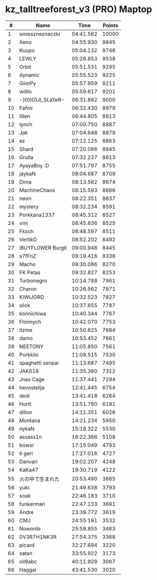 # kz_talltreeforest_v3 (PRO) Maptop

|  # | Name | Time | Points |
|-------------- | -------------- | -------------- | -------------- | 
| 1 | smieszneznaczki | 04:41.562 | 10000 | 
| 2 | Xeno | 04:55.930 | 9845 | 
| 3 | Kuupo | 05:04.132 | 9746 | 
| 4 | LEWLY | 05:28.853 | 9538 | 
| 5 | Orbit | 05:51.531 | 9295 | 
| 6 | dynamic | 05:55.523 | 9225 | 
| 7 | GiimPy | 05:57.959 | 9211 | 
| 8 | wilito | 05:59.617 | 9201 | 
| 9 | -}{0}{0JI_SLaYeR- | 06:31.882 | 9000 | 
| 10 | Fafnir | 06:32.430 | 8979 | 
| 11 | lillen | 06:44.805 | 8913 | 
| 12 | lynch | 07:00.750 | 8887 | 
| 13 | Jak | 07:04.648 | 8879 | 
| 14 | ez | 07:12.125 | 8863 | 
| 15 | Shard | 07:20.086 | 8845 | 
| 16 | Grulla | 07:32.237 | 8813 | 
| 17 | AyayaBoy :D | 07:51.797 | 8755 | 
| 18 | jaykaN | 08:04.687 | 8709 | 
| 19 | Dima | 08:13.562 | 8674 | 
| 20 | MachineChaos | 08:15.593 | 8666 | 
| 21 | neon | 08:22.351 | 8637 | 
| 22 | mystery | 08:32.234 | 8591 | 
| 23 | Porkkana1337 | 08:45.312 | 8527 | 
| 24 | vmi | 08:45.836 | 8525 | 
| 25 | Fksch | 08:48.597 | 8511 | 
| 26 | VertikO | 08:52.202 | 8492 | 
| 27 | iBUYFL0WER Burgit | 09:00.948 | 8445 | 
| 28 | s7fFnZ | 09:19.416 | 8336 | 
| 29 | Macho | 09:30.086 | 8270 | 
| 30 | FK Petas | 09:32.827 | 8253 | 
| 31 | Turbonegro | 10:14.788 | 7961 | 
| 32 | Charon | 10:26.562 | 7871 | 
| 33 | KIWIJORD | 10:32.523 | 7827 | 
| 34 | slick | 10:37.655 | 7787 | 
| 35 | konnichiwa | 10:40.344 | 7767 | 
| 36 | Flonnych | 10:42.070 | 7753 | 
| 37 | itzme | 10:50.625 | 7684 | 
| 38 | damo | 10:53.452 | 7661 | 
| 39 | NEETONY | 11:05.850 | 7561 | 
| 40 | Purkkilo | 11:09.515 | 7530 | 
| 41 | spaghetti senpai | 11:13.687 | 7495 | 
| 42 | JAK619 | 11:35.360 | 7312 | 
| 43 | Jnas Cage | 11:37.441 | 7294 | 
| 44 | hevostelija | 12:41.445 | 6754 | 
| 45 | dedi | 13:41.418 | 6264 | 
| 46 | Hortt | 13:51.780 | 6181 | 
| 47 | dillon | 14:11.351 | 6026 | 
| 48 | Montana | 14:21.234 | 5950 | 
| 49 | nykaN | 15:18.322 | 5530 | 
| 50 | assass1n | 16:22.366 | 5108 | 
| 51 | bowsr | 17:15.049 | 4793 | 
| 52 | ti geri | 17:27.016 | 4727 | 
| 53 | Danvari | 19:02.207 | 4248 | 
| 54 | KaKa47 | 19:30.719 | 4122 | 
| 55 | 火の中で生まれた | 20:53.490 | 3885 | 
| 56 | yuki. | 21:49.638 | 3793 | 
| 57 | soak | 22:46.183 | 3710 | 
| 58 | funkerman | 22:47.133 | 3691 | 
| 59 | Andre | 23:39.772 | 3619 | 
| 60 | CMJ | 24:55.191 | 3532 | 
| 61 | Nowords | 25:59.855 | 3463 | 
| 62 | 0V3R7H1NK3R | 27:54.375 | 3368 | 
| 63 | picard | 32:27.694 | 3220 | 
| 64 | satan | 33:55.922 | 3173 | 
| 65 | oll9abc | 40:11.929 | 3067 | 
| 66 | Haggal | 43:41.530 | 3020 | 

